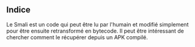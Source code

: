 ## Indice

Le Smali est un code qui peut être lu par l'humain et modifié simplement pour être ensuite retransformé en bytecode. Il peut être intéressant de chercher comment le récupérer depuis un APK compilé.